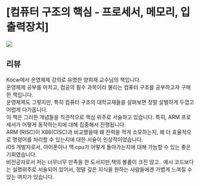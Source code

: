# [컴퓨터 구조의 핵심 - 프로세서, 메모리, 입출력장치]

![]([https://i.esdrop.com/d/ZklKfna5T3.jpg](https://contents.kyobobook.co.kr/sih/fit-in/458x0/pdt/1400000393451.jpg))

## 리뷰
Kocw에서 운영체제 강의로 유명한 양희재 교수님의 책입니다.<br/>
운영체제 공부를 마치고, 컴공의 필수 과목이라 불리는 컴퓨터 구조를 공부하고자 구매한 책입니다.<br/>
운영체제도 그렇지만, 특히 컴퓨터 구조의 대학교재들을 살펴보면 정말 살벌하게 두껍고 어렵게 다가옵니다.<br/>
이 책은 그러한 개념들을 직관적으로 핵심 위주로 서술하고 있습니다. 특히, ARM 프로세서가 어떻게 동작하는지에 대해 집중해서 진행됩니다. <br/>
ARM (RISC)이 X86(CISC)과 비교했을때 왜 전력을 적게 소모하는지, 왜 더 효율적으로 명령어를 처리할 수 있는지에 대한 서술이 인상적이었습니다.<br/>
iOS 개발자로서, 아이폰이나 맥 cpu가 어떻게 돌아가는지에 대해 가늠할 수 있는 좋은 기회였습니다.<br/>
비전공자로서 저는 너무너무 만족을 한 도서지만,책의 볼륨이 크진 않고.. 예시 코드보다는 설명위주로 서술되어 있어서, 정말 깊은 지식을 원하는 사람들에겐 가볍게 느껴질 수 있는 여지가 있습니다.<br/>
